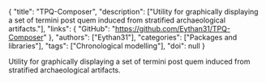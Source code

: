 {
  "title": "TPQ-Composer",
  "description": ["Utility for graphically displaying a set of termini post quem induced from stratified archaeological artifacts."],
  "links": {
    "GitHub": "https://github.com/Eythan31/TPQ-Composer"
  },
  "authors": ["Eythan31"],
  "categories": ["Packages and libraries"],
  "tags": ["Chronological modelling"],
  "doi": null
}

<!-- Generated by csv2md.R – do not edit by hand -->

Utility for graphically displaying a set of termini post quem induced from stratified archaeological artifacts.